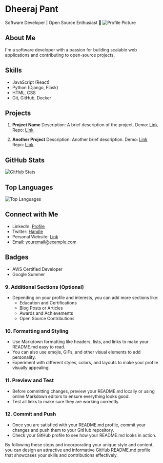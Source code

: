 # Dheeraj Pant
Software Developer | Open Source Enthusiast 🚀
![Profile Picture](https://github.com/username/profile-picture.jpg)
## About Me
I'm a software developer with a passion for building scalable web applications and contributing to open-source projects.
## Skills
- JavaScript (React)
- Python (Django, Flask)
- HTML, CSS
- Git, GitHub, Docker
## Projects
1. **Project Name**
   Description: A brief description of the project.
   Demo: [Link](https://example.com)
   Repo: [Link](https://github.com/username/project)

2. **Another Project**
   Description: Another brief description.
   Demo: [Link](https://example.com)
   Repo: [Link](https://github.com/username/another-project)
## GitHub Stats
![GitHub Stats](https://github-readme-stats.vercel.app/api?username=username&show_icons=true&count_private=true)

## Top Languages
![Top Languages](https://github-readme-stats.vercel.app/api/top-langs/?username=username&layout=compact)

## Connect with Me
- LinkedIn: [Profile](https://www.linkedin.com/in/username)
- Twitter: [Handle](https://twitter.com/username)
- Personal Website: [Link](https://www.yourwebsite.com)
- Email: [youremail@example.com](mailto:youremail@example.com)

## Badges
- AWS Certified Developer
- Google Summer


### 9. Additional Sections (Optional)
- Depending on your profile and interests, you can add more sections like:
  - Education and Certifications
  - Blog Posts or Articles
  - Awards and Achievements
  - Open Source Contributions

### 10. Formatting and Styling
- Use Markdown formatting like headers, lists, and links to make your README.md easy to read.
- You can also use emojis, GIFs, and other visual elements to add personality.
- Experiment with different styles, colors, and layouts to make your profile visually appealing.

### 11. Preview and Test
- Before committing changes, preview your README.md locally or using online Markdown editors to ensure everything looks good.
- Test all links to make sure they are working correctly.

### 12. Commit and Push
- Once you are satisfied with your README.md profile, commit your changes and push them to your GitHub repository.
- Check your GitHub profile to see how your README.md looks in action.

By following these steps and incorporating your unique style and content, you can design an attractive and informative GitHub README.md profile that showcases your skills and contributions effectively.
